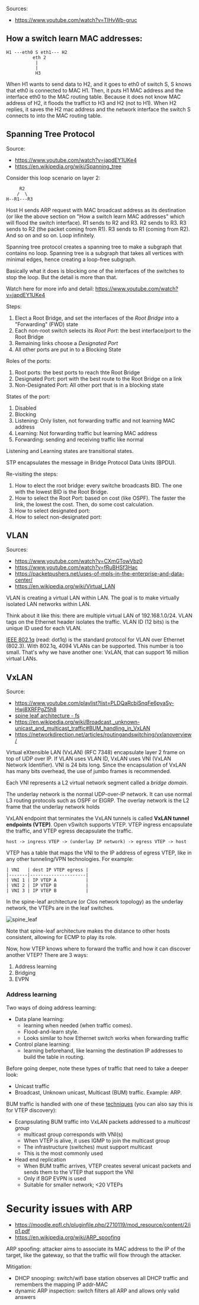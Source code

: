 Sources: 

- https://www.youtube.com/watch?v=TIHvWb-gruc

## How a switch learn MAC addresses:

```
H1 ---eth0 S eth1--- H2
          eth 2 
           |
           |
           H3
```

When H1 wants to send data to H2, and it goes to eth0 of switch S, S knows that eth0 is connected to MAC H1. Then, it puts H1 MAC address and the interface eth0 to the MAC routing table. Because it does not know MAC address of H2, it floods the traffict to H3 and H2 (not to H1). When H2 replies, it saves the H2 mac address and the network interface the switch S connects to into the MAC routing table.

## Spanning Tree Protocol

Source: 

- https://www.youtube.com/watch?v=japdEY1UKe4
- https://en.wikipedia.org/wiki/Spanning_tree

Consider this loop scenario on layer 2:

```
     R2
    /  \
H--R1---R3
```

Host H sends ARP request with MAC broadcast address as its destination (or like the above section on "How a switch learn MAC addresses" which will flood the switch interface). R1 sends to R2 and R3. R2 sends to R3. R3 sends to R2 (the packet coming from R1). R3 sends to R1 (coming from R2). And so on and so on. Loop infinitely.

Spanning tree protocol creates a spanning tree to make a subgraph that contains no loop. Spanning tree is a subgraph that takes all vertices with minimal edges, hence creating a loop-free subgraph.

Basically what it does is blocking one of the interfaces of the switches to stop the loop. But the detail is more than that.

Watch here for more info and detail: https://www.youtube.com/watch?v=japdEY1UKe4 

Steps:

1. Elect a Root Bridge, and set the interfaces of the _Root Bridge_ into a "Forwarding" (FWD) state
2. Each non-root switch selects its _Root Port_: the best interface/port to the Root Bridge
3. Remaining links choose a _Designated Port_
4. All other ports are put in to a Blocking State

Roles of the ports:

1. Root ports: the best ports to reach thte Root Bridge
2. Designated Port: port with the best route to the Root Bridge on a link
3. Non-Designated Port: All other port that is in a blocking state

States of the port:

1. Disabled
2. Blocking
3. Listening: Only listen, not forwarding traffic and not learning MAC address
4. Learning: Not forwarding traffic but learning MAC address
5. Forwarding: sending and receiving traffic like normal

Listening and Learning states are transitional states.

STP encapsulates the message in Bridge Protocol Data Units (BPDU).

Re-visiting the steps:

1. How to elect the root bridge: every switche broadcasts BID. The one with the lowest BID is the Root Bridge.
2. How to select the Root Port: based on cost (like OSPF). The faster the link, the lowest the cost. Then, do some cost calculation.
3. How to select designated port:
4. How to select non-designated port:

## VLAN

Sources:

- https://www.youtube.com/watch?v=CXmGTowVbz0
- https://www.youtube.com/watch?v=fRuBHSf3Hac
- https://packetpushers.net/uses-of-mpls-in-the-enterprise-and-data-center/
- https://en.wikipedia.org/wiki/Virtual_LAN

VLAN is creating a virtual LAN within LAN. The goal is to make virtually isolated LAN networks within LAN.

Think about it like this: there are multiple virtual LAN of 192.168.1.0/24. VLAN tags on the Ethernet header isolates the traffic. VLAN ID (12 bits) is the unique ID used for each VLAN.

[IEEE 802.1q](https://en.wikipedia.org/wiki/IEEE_802.1Q) (read: dot1q) is the standard protocol for VLAN over Ethernet (802.3). With 802.1q, 4094 VLANs can be supported. This number is too small. That's why we have another one: VxLAN, that can support 16 million virtual LANs.

## VxLAN

Source: 

- https://www.youtube.com/playlist?list=PLDQaRcbiSnqFe6pyaSy-Hwj8XRFPgZ5h8
- [spine leaf architecture - fs](https://community.fs.com/blog/leaf-spine-with-fs-com-switches.html)
- https://en.wikipedia.org/wiki/Broadcast,_unknown-unicast_and_multicast_traffic#BUM_handling_in_VxLAN
- https://networkdirection.net/articles/routingandswitching/vxlanoverview/

Virtual eXtensible LAN (VxLAN) (RFC 7348) encapsulate layer 2 frame on top of UDP over IP. If VLAN uses VLAN ID, VxLAN uses VNI (VxLAN Network Identifier). VNI is 24 bits long. Since the encapsulation of VxLAN has many bits overhead, the use of jumbo frames is recommended.

Each VNI represents a L2 virtual network segment called a *bridge domain*.

The underlay network is the normal UDP-over-IP network. It can use normal L3 routing protocols such as OSPF or EIGRP. The overlay network is the L2 frame that the underlay network holds

VxLAN endpoint that terminates the VxLAN tunnels is called **VxLAN tunnel endpoints (VTEP)**. Open vSwitch supports VTEP. VTEP ingress encapsulate the traffic, and VTEP egress decapsulate the traffic.

```
host -> ingress VTEP -> (underlay IP network) -> egress VTEP -> host
```

VTEP has a table that maps the VNI to the IP address of egress VTEP, like in any other tunneling/VPN technologies. For example:

```
| VNI   | dest IP VTEP egress |
|-------|---------------------|
| VNI 1 | IP VTEP A           |
| VNI 2 | IP VTEP B           |
| VNI 3 | IP VTEP B           |
```

In the spine-leaf architecture (or Clos network topology) as the underlay network, the VTEPs are in the leaf switches.

![spine_leaf](../images/spine_leaf.png)

Note that spine-leaf architecture makes the distance to other hosts consistent, allowing for ECMP to play its role.

Now, how VTEP knows where to forward the traffic and how it can discover another VTEP? There are 3 ways:

1. Address learning
2. Bridging
3. EVPN

### Address learning

Two ways of doing address learning:

- Data plane learning: 
  - learning when needed (when traffic comes). 
  - Flood-and-learn style.
  - Looks similar to how Ethernet switch works when forwarding traffic
- Control plane learning: 
  - learning beforehand, like learning the destination IP addresses to build the table in routing.

Before going deeper, note these types of traffic that need to take a deeper look:

- Unicast traffic
- Broadcast, Unknown unicast, Multicast (BUM) traffic. Example: ARP.

BUM traffic is handled with one of these [techniques](https://en.wikipedia.org/wiki/Broadcast,_unknown-unicast_and_multicast_traffic#BUM_handling_in_VxLAN) (you can also say this is for VTEP discovery):

- Ecanpsulating BUM traffic into VxLAN packets addressed to a _multicast group_
  - multicast group corresponds with VNI(s)
  - When VTEP is alive, it uses IGMP to join the multicast group
  - The infrastructure (switches) must support multicast
  - This is the most commonly used
- Head end replication
  - When BUM traffic arrives, VTEP creates several unicast packets and sends them to the VTEP that support the VNI
  - Only if BGP EVPN is used
  - Suitable for smaller network; <20 VTEPs

 

# Security issues with ARP

- https://moodle.epfl.ch/pluginfile.php/2710119/mod_resource/content/2/ip1.pdf
- https://en.wikipedia.org/wiki/ARP_spoofing

ARP spoofing: attacker aims to associate its MAC address to the IP of the target, like the gateway, so that the traffic will flow through the attacker.

Mitigation:

- DHCP snooping: switch/wifi base station observes all DHCP traffic and remembers the mapping IP addr-MAC
- dynamic ARP inspection: switch filters all ARP and allows only valid answers
